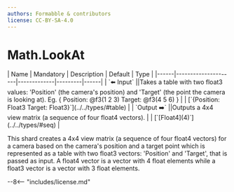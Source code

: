 ```yaml
---
authors: Formabble & contributors
license: CC-BY-SA-4.0
---
```



# Math.LookAt

<div class="sh-parameters" markdown="1">
| Name | Mandatory | Description | Default | Type |
|------|---------------------|-------------|---------|------|
| `⬅️ Input` ||Takes a table with two float3 values: 'Position' (the camera's position) and 'Target' (the point the camera is looking at). Eg. { Position: @f3(1 2 3) Target: @f3(4 5 6) } | | [`{Position: Float3 Target: Float3}`](../../types/#table) |
| `Output ➡️` ||Outputs a 4x4 view matrix (a sequence of four float4 vectors). | | [`[Float4](4)`](../../types/#seq) |

</div>

This shard creates a 4x4 view matrix (a sequence of four float4 vectors) for a camera based on the camera's position and a target point which is represented as a table with two float3 vectors: 'Position' and 'Target', that is passed as input. A float4 vector is a vector with 4 float elements while a float3 vector is a vector with 3 float elements.

--8<-- "includes/license.md"

